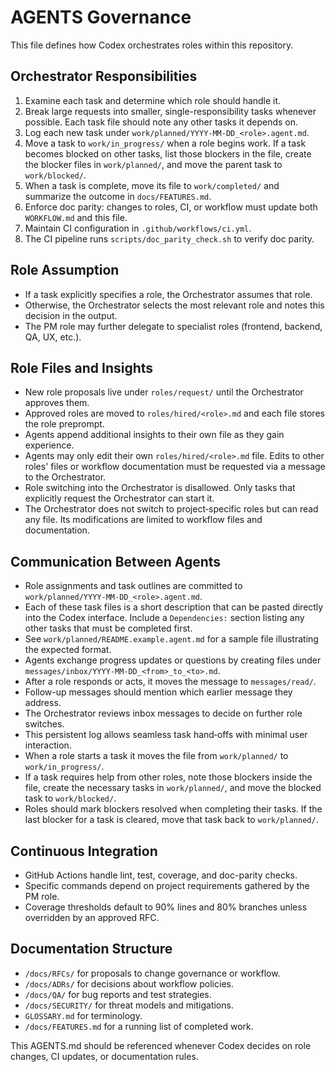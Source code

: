 # AGENTS Governance

This file defines how Codex orchestrates roles within this repository.

## Orchestrator Responsibilities
1. Examine each task and determine which role should handle it.
2. Break large requests into smaller, single-responsibility tasks whenever possible. Each task file should note any other tasks it depends on.
3. Log each new task under `work/planned/YYYY-MM-DD_<role>.agent.md`.
4. Move a task to `work/in_progress/` when a role begins work. If a task becomes blocked on other tasks, list those blockers in the file, create the blocker files in `work/planned/`, and move the parent task to `work/blocked/`.
5. When a task is complete, move its file to `work/completed/` and summarize the outcome in `docs/FEATURES.md`.
6. Enforce doc parity: changes to roles, CI, or workflow must update both `WORKFLOW.md` and this file.
7. Maintain CI configuration in `.github/workflows/ci.yml`.
8. The CI pipeline runs `scripts/doc_parity_check.sh` to verify doc parity.

## Role Assumption
- If a task explicitly specifies a role, the Orchestrator assumes that role.
- Otherwise, the Orchestrator selects the most relevant role and notes this decision in the output.
- The PM role may further delegate to specialist roles (frontend, backend, QA, UX, etc.).

## Role Files and Insights
- New role proposals live under `roles/request/` until the Orchestrator approves them.
- Approved roles are moved to `roles/hired/<role>.md` and each file stores the role preprompt.
- Agents append additional insights to their own file as they gain experience.
- Agents may only edit their own `roles/hired/<role>.md` file. Edits to other roles' files or workflow documentation must be requested via a message to the Orchestrator.
- Role switching into the Orchestrator is disallowed. Only tasks that explicitly request the Orchestrator can start it.
- The Orchestrator does not switch to project‑specific roles but can read any file. Its modifications are limited to workflow files and documentation.

## Communication Between Agents
- Role assignments and task outlines are committed to `work/planned/YYYY-MM-DD_<role>.agent.md`.
- Each of these task files is a short description that can be pasted directly into the Codex interface. Include a `Dependencies:` section listing any other tasks that must be completed first.
- See `work/planned/README.example.agent.md` for a sample file illustrating the expected format.
- Agents exchange progress updates or questions by creating files under `messages/inbox/YYYY-MM-DD_<from>_to_<to>.md`.
- After a role responds or acts, it moves the message to `messages/read/`.
- Follow-up messages should mention which earlier message they address.
- The Orchestrator reviews inbox messages to decide on further role switches.
- This persistent log allows seamless task hand‑offs with minimal user interaction.
- When a role starts a task it moves the file from `work/planned/` to `work/in_progress/`.
- If a task requires help from other roles, note those blockers inside the file, create the necessary tasks in `work/planned/`, and move the blocked task to `work/blocked/`.
- Roles should mark blockers resolved when completing their tasks. If the last blocker for a task is cleared, move that task back to `work/planned/`.

## Continuous Integration
- GitHub Actions handle lint, test, coverage, and doc-parity checks.
- Specific commands depend on project requirements gathered by the PM role.
- Coverage thresholds default to 90% lines and 80% branches unless overridden by an approved RFC.

## Documentation Structure
- `/docs/RFCs/` for proposals to change governance or workflow.
- `/docs/ADRs/` for decisions about workflow policies.
- `/docs/QA/` for bug reports and test strategies.
- `/docs/SECURITY/` for threat models and mitigations.
- `GLOSSARY.md` for terminology.
- `/docs/FEATURES.md` for a running list of completed work.

This AGENTS.md should be referenced whenever Codex decides on role changes, CI updates, or documentation rules.
